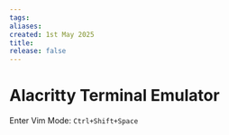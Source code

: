 ```yaml
---
tags: 
aliases: 
created: 1st May 2025
title: 
release: false
---
```


# Alacritty Terminal Emulator

Enter Vim Mode: `Ctrl+Shift+Space`